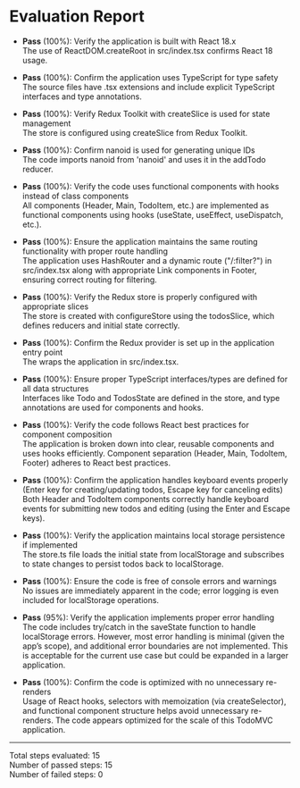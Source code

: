 # Evaluation Report

- **Pass** (100%): Verify the application is built with React 18.x  
  The use of ReactDOM.createRoot in src/index.tsx confirms React 18 usage.

- **Pass** (100%): Confirm the application uses TypeScript for type safety  
  The source files have .tsx extensions and include explicit TypeScript interfaces and type annotations.

- **Pass** (100%): Verify Redux Toolkit with createSlice is used for state management  
  The store is configured using createSlice from Redux Toolkit.

- **Pass** (100%): Confirm nanoid is used for generating unique IDs  
  The code imports nanoid from 'nanoid' and uses it in the addTodo reducer.

- **Pass** (100%): Verify the code uses functional components with hooks instead of class components  
  All components (Header, Main, TodoItem, etc.) are implemented as functional components using hooks (useState, useEffect, useDispatch, etc.).

- **Pass** (100%): Ensure the application maintains the same routing functionality with proper route handling  
  The application uses HashRouter and a dynamic route ("/:filter?") in src/index.tsx along with appropriate Link components in Footer, ensuring correct routing for filtering.

- **Pass** (100%): Verify the Redux store is properly configured with appropriate slices  
  The store is created with configureStore using the todosSlice, which defines reducers and initial state correctly.

- **Pass** (100%): Confirm the Redux provider is set up in the application entry point  
  The <Provider store={store}> wraps the application in src/index.tsx.

- **Pass** (100%): Ensure proper TypeScript interfaces/types are defined for all data structures  
  Interfaces like Todo and TodosState are defined in the store, and type annotations are used for components and hooks.

- **Pass** (100%): Verify the code follows React best practices for component composition  
  The application is broken down into clear, reusable components and uses hooks efficiently. Component separation (Header, Main, TodoItem, Footer) adheres to React best practices.

- **Pass** (100%): Confirm the application handles keyboard events properly (Enter key for creating/updating todos, Escape key for canceling edits)  
  Both Header and TodoItem components correctly handle keyboard events for submitting new todos and editing (using the Enter and Escape keys).

- **Pass** (100%): Verify the application maintains local storage persistence if implemented  
  The store.ts file loads the initial state from localStorage and subscribes to state changes to persist todos back to localStorage.

- **Pass** (100%): Ensure the code is free of console errors and warnings  
  No issues are immediately apparent in the code; error logging is even included for localStorage operations.

- **Pass** (95%): Verify the application implements proper error handling  
  The code includes try/catch in the saveState function to handle localStorage errors. However, most error handling is minimal (given the app’s scope), and additional error boundaries are not implemented. This is acceptable for the current use case but could be expanded in a larger application.

- **Pass** (100%): Confirm the code is optimized with no unnecessary re-renders  
  Usage of React hooks, selectors with memoization (via createSelector), and functional component structure helps avoid unnecessary re-renders. The code appears optimized for the scale of this TodoMVC application.

---

Total steps evaluated: 15  
Number of passed steps: 15  
Number of failed steps: 0
